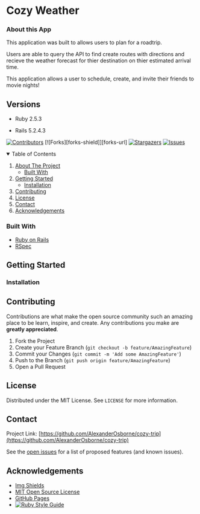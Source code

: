 # Cozy Weather

### About this App

This application was built to allows users to plan for a roadtrip. 

Users are able to query the API to find create routes with directions and recieve the weather forecast for thier destination on thier estimated arrival time.

This application allows a user to schedule, create, and invite their friends to movie nights!


<!-- [AWS here](https://www.example.com) -->

## Versions

- Ruby 2.5.3

- Rails 5.2.4.3

[![Contributors][contributors-shield]][contributors-url]
[![Forks][forks-shield]][forks-url]
[![Stargazers][stars-shield]][stars-url]
[![Issues][issues-shield]][issues-url]


<!-- TABLE OF CONTENTS -->
<details open="open">
  <summary>Table of Contents</summary>
  <ol>
    <li>
      <a href="#about-the-project">About The Project</a>
      <ul>
        <li><a href="#built-with">Built With</a></li>
      </ul>
    </li>
    <li>
      <a href="#getting-started">Getting Started</a>
      <ul>
        <li><a href="#installation">Installation</a></li>
      </ul>
    </li>
    <li><a href="#contributing">Contributing</a></li>
    <li><a href="#license">License</a></li>
    <li><a href="#contact">Contact</a></li>
    <li><a href="#acknowledgements">Acknowledgements</a></li>
  </ol>
</details>

### Built With

* [Ruby on Rails](https://rubyonrails.org/)
* [RSpec](https://github.com/rspec/rspec-rails)


<!-- GETTING STARTED -->
## Getting Started

### Installation





<!-- CONTRIBUTING -->
## Contributing

Contributions are what make the open source community such an amazing place to be learn, inspire, and create. Any contributions you make are **greatly appreciated**.

1. Fork the Project
2. Create your Feature Branch (`git checkout -b feature/AmazingFeature`)
3. Commit your Changes (`git commit -m 'Add some AmazingFeature'`)
4. Push to the Branch (`git push origin feature/AmazingFeature`)
5. Open a Pull Request



<!-- LICENSE -->
## License

Distributed under the MIT License. See `LICENSE` for more information.



<!-- CONTACT -->
## Contact

Project Link: [https://github.com/AlexanderOsborne/cozy-trip](https://github.com/AlexanderOsborne/cozy-trip)

See the [open issues](https://github.com/viewingparty/viewing_party/issues) for a list of proposed features (and known issues).


<!-- ACKNOWLEDGEMENTS -->
## Acknowledgements
* [Img Shields](https://shields.io)
* [MIT Open Source License](https://opensource.org/licenses/MIT)
* [GitHub Pages](https://pages.github.com)
* [![Ruby Style Guide](https://img.shields.io/badge/code_style-rubocop-brightgreen.svg)](https://github.com/rubocop-hq/rubocop)






<!-- MARKDOWN LINKS & IMAGES -->
<!-- https://www.markdownguide.org/basic-syntax/#reference-style-links -->
[contributors-shield]: https://github.com/AlexanderOsborne/cozy-trip/graphs/contributors.svg?style=for-the-badge
[contributors-url]: https://github.com/AlexanderOsborne/cozy-trip/graphs/contributors
[stars-shield]: https://github.com/AlexanderOsborne/cozy-trip/graphss.svg?style=for-the-badge
[stars-url]: https://github.com/AlexanderOsborne/cozy-trip/graphs/stargazers
[issues-shield]: https://github.com/AlexanderOsborne/cozy-trip/graphs.svg?style=for-the-badge
[issues-url]: https://github.com/AlexanderOsborne/cozy-trip/graphs/issues

